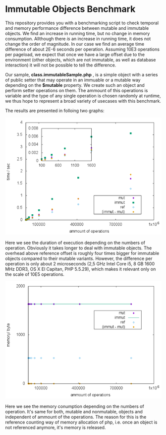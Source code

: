 # Immutable Objects Benchmark

This repository provides you with a benchmarking script to check temporal and memory performance difference between mutable and immutable objects. We find an increase in running time, but no change in memory consumption. Allthough there _is_ an increase in running time, it does not change the order of magnitude. In our case we find an average time difference of about 2E-6 seconds per operation. Assuming 10E3 operations per pageload, we expect that once we have a large offset due to the environment (other objects, which are not immutable, as well as database interaction) it will not be possible to tell the difference.

Our sample, **class.immutableSample.php** , is a simple object with a series of public setter that may operate in an immuable or a mutable way depending on the **$mutable** property. We create such an object and perform setter operations on them. The ammount of this operations is variable and the type of any single operation is chosen randomly at runtime, we thus hope to represent a broad variety of usecases with this benchmark. 

The results are presented in folloing two graphs:

![graph of temporal performance](result_t.png "graph of temporal performance")

Here we see the duration of execution depending on the numbers of operation. Obviously it takes longer to deal with immutable objects. The overhead above reference offset is roughly four times bigger for immutable objects compared to their mutable variants. However, the difference per operation is only about 2 microseconds (2,5 GHz Intel Core i5, 8 GB 1600 MHz DDR3, OS X El Capitan, PHP 5.5.29), which makes it relevant only on the scale of 10E5 operations.

![graph of memory consumption](result_m.png "graph of memory consumption")

Here we see the memory conumption depending on the numbers of operation. It's same for both, mutable and nonmutable, objects and independent of ammount of the operations. The reason for this is the reference counting way of memory allocation of php, i.e. once an object is not referenced anymore, it's memory is released.

